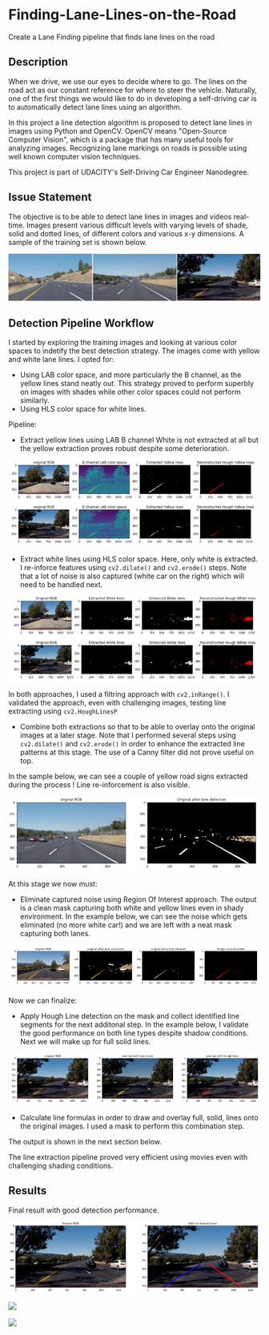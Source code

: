 # Finding-Lane-Lines-on-the-Road
Create a Lane Finding pipeline that finds lane lines on the road

## Description

When we drive, we use our eyes to decide where to go. The lines on the road act as our constant reference for where to steer the vehicle. Naturally, one of the first things we would like to do in developing a self-driving car is to automatically detect lane lines using an algorithm.

In this project a line detection algorithm is proposed to detect lane lines in images using Python and OpenCV. OpenCV means "Open-Source Computer Vision", which is a package that has many useful tools for analyzing images. Recognizing lane markings on roads is possible using well known computer vision techniques.

This project is part of UDACITY's Self-Driving Car Engineer Nanodegree.

## Issue Statement

The objective is to be able to detect lane lines in images and videos real-time. Images present various difficult levels with varying levels of shade, solid and dotted lines, of different colors and various x-y dimensions. A sample of the training set is shown below.

![](asset/sample.PNG)


## Detection Pipeline Workflow 

I started by exploring the training images and looking at various color spaces to indetify the best detection strategy. The images come with yellow and white lane lines. I opted for:
- Using LAB color space, and more particularly the B channel, as the yellow lines stand neatly out. This strategy proved to perform superbly on images with shades while other color spaces could not perform similarly.
- Using HLS color space for white lines.

Pipeline:
- Extract yellow lines using LAB B channel
White is not extracted at all but the yellow extraction proves robust despite some deterioration.

![](asset/yellow_line.PNG)

- Extract white lines using HLS color space.
Here, only white is extracted. I re-inforce features using `cv2.dilate()` and `cv2.erode()` steps. Note that a lot of noise is also captured (white car on the right) which will need to be handled next.

![](asset/white_line.PNG)

In both approaches, I used a filtring approach with `cv2.inRange()`. I validated the approach, even with challenging images, testing line extracting using `cv2.HoughLinesP`

- Combine both extractions so that to be able to overlay onto the original images at a later stage.
Note that I performed several steps using `cv2.dilate()` and `cv2.erode()` in order to enhance the extracted line patterns at this stage. The use of a Canny filter did not prove useful on top.

In the sample below, we can see a couple of yellow road signs extracted during the process ! Line re-inforcement is also visible. 

![](asset/combined.PNG)

At this stage we now must:
- Eliminate captured noise using Region Of Interest approach. The output is a clean mask capturing both white and yellow lines even in shady environment.
In the example below, we can see the noise which gets eliminated (no more white car!) and we are left with a neat mask capturing both lanes.

![](asset/clean.PNG)

Now we can finalize:
- Apply Hough Line detection on the mask and collect identified line segments for the next additonal step.
In the example below, I validate the good performance on both line types despite shadow conditions. Next we will make up for full solid lines.

![](asset/result.PNG)

- Calculate line formulas in order to draw and overlay full, solid, lines onto the original images. I used a mask to perform this combination step.

The output is shown in the next section below.

The line extraction pipeline proved very efficient using movies even with challenging shading conditions.


## Results

Final result with good detection performance.

![](asset/final.PNG)

![](asset/final_output.gif)

![](asset/output2.gif)
